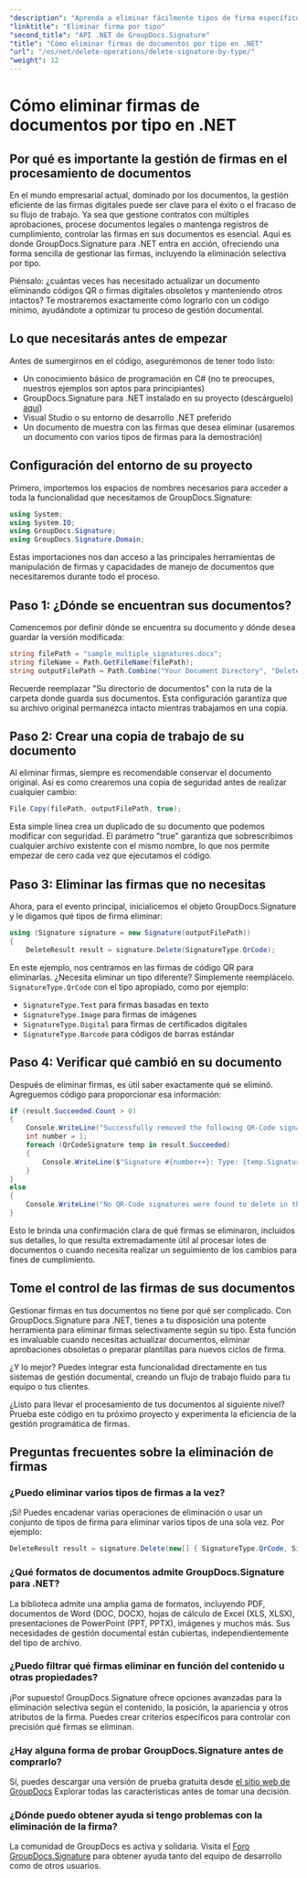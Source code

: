 ```yaml
---
"description": "Aprenda a eliminar fácilmente tipos de firma específicos de documentos con GroupDocs.Signature para .NET. ¡Domine la gestión de firmas en minutos!"
"linktitle": "Eliminar firma por tipo"
"second_title": "API .NET de GroupDocs.Signature"
"title": "Cómo eliminar firmas de documentos por tipo en .NET"
"url": "/es/net/delete-operations/delete-signature-by-type/"
"weight": 12
---
```


# Cómo eliminar firmas de documentos por tipo en .NET

## Por qué es importante la gestión de firmas en el procesamiento de documentos

En el mundo empresarial actual, dominado por los documentos, la gestión eficiente de las firmas digitales puede ser clave para el éxito o el fracaso de su flujo de trabajo. Ya sea que gestione contratos con múltiples aprobaciones, procese documentos legales o mantenga registros de cumplimiento, controlar las firmas en sus documentos es esencial. Aquí es donde GroupDocs.Signature para .NET entra en acción, ofreciendo una forma sencilla de gestionar las firmas, incluyendo la eliminación selectiva por tipo.

Piénsalo: ¿cuántas veces has necesitado actualizar un documento eliminando códigos QR o firmas digitales obsoletos y manteniendo otros intactos? Te mostraremos exactamente cómo lograrlo con un código mínimo, ayudándote a optimizar tu proceso de gestión documental.

## Lo que necesitarás antes de empezar

Antes de sumergirnos en el código, asegurémonos de tener todo listo:

- Un conocimiento básico de programación en C# (no te preocupes, nuestros ejemplos son aptos para principiantes)
- GroupDocs.Signature para .NET instalado en su proyecto (descárguelo) [aquí](https://releases.groupdocs.com/signature/net/))
- Visual Studio o su entorno de desarrollo .NET preferido
- Un documento de muestra con las firmas que desea eliminar (usaremos un documento con varios tipos de firmas para la demostración)

## Configuración del entorno de su proyecto

Primero, importemos los espacios de nombres necesarios para acceder a toda la funcionalidad que necesitamos de GroupDocs.Signature:

```csharp
using System;
using System.IO;
using GroupDocs.Signature;
using GroupDocs.Signature.Domain;
```

Estas importaciones nos dan acceso a las principales herramientas de manipulación de firmas y capacidades de manejo de documentos que necesitaremos durante todo el proceso.

## Paso 1: ¿Dónde se encuentran sus documentos?

Comencemos por definir dónde se encuentra su documento y dónde desea guardar la versión modificada:

```csharp
string filePath = "sample_multiple_signatures.docx";
string fileName = Path.GetFileName(filePath);
string outputFilePath = Path.Combine("Your Document Directory", "DeleteBySignatureType", fileName);
```

Recuerde reemplazar "Su directorio de documentos" con la ruta de la carpeta donde guarda sus documentos. Esta configuración garantiza que su archivo original permanezca intacto mientras trabajamos en una copia.

## Paso 2: Crear una copia de trabajo de su documento

Al eliminar firmas, siempre es recomendable conservar el documento original. Así es como crearemos una copia de seguridad antes de realizar cualquier cambio:

```csharp
File.Copy(filePath, outputFilePath, true);
```

Esta simple línea crea un duplicado de su documento que podemos modificar con seguridad. El parámetro "true" garantiza que sobrescribimos cualquier archivo existente con el mismo nombre, lo que nos permite empezar de cero cada vez que ejecutamos el código.

## Paso 3: Eliminar las firmas que no necesitas

Ahora, para el evento principal, inicialicemos el objeto GroupDocs.Signature y le digamos qué tipos de firma eliminar:

```csharp
using (Signature signature = new Signature(outputFilePath))
{
    DeleteResult result = signature.Delete(SignatureType.QrCode);
```

En este ejemplo, nos centramos en las firmas de código QR para eliminarlas. ¿Necesita eliminar un tipo diferente? Simplemente reemplácelo. `SignatureType.QrCode` con el tipo apropiado, como por ejemplo:
- `SignatureType.Text` para firmas basadas en texto
- `SignatureType.Image` para firmas de imágenes
- `SignatureType.Digital` para firmas de certificados digitales
- `SignatureType.Barcode` para códigos de barras estándar

## Paso 4: Verificar qué cambió en su documento

Después de eliminar firmas, es útil saber exactamente qué se eliminó. Agreguemos código para proporcionar esa información:

```csharp
if (result.Succeeded.Count > 0)
{
    Console.WriteLine("Successfully removed the following QR-Code signatures:");
    int number = 1;
    foreach (QrCodeSignature temp in result.Succeeded)
    {
        Console.WriteLine($"Signature #{number++}: Type: {temp.SignatureType} Id:{temp.SignatureId}, Text: {temp.Text}");
    }
}
else
{
    Console.WriteLine("No QR-Code signatures were found to delete in this document.");
}
```

Esto le brinda una confirmación clara de qué firmas se eliminaron, incluidos sus detalles, lo que resulta extremadamente útil al procesar lotes de documentos o cuando necesita realizar un seguimiento de los cambios para fines de cumplimiento.

## Tome el control de las firmas de sus documentos

Gestionar firmas en tus documentos no tiene por qué ser complicado. Con GroupDocs.Signature para .NET, tienes a tu disposición una potente herramienta para eliminar firmas selectivamente según su tipo. Esta función es invaluable cuando necesitas actualizar documentos, eliminar aprobaciones obsoletas o preparar plantillas para nuevos ciclos de firma.

¿Y lo mejor? Puedes integrar esta funcionalidad directamente en tus sistemas de gestión documental, creando un flujo de trabajo fluido para tu equipo o tus clientes.

¿Listo para llevar el procesamiento de tus documentos al siguiente nivel? Prueba este código en tu próximo proyecto y experimenta la eficiencia de la gestión programática de firmas.

## Preguntas frecuentes sobre la eliminación de firmas

### ¿Puedo eliminar varios tipos de firmas a la vez?
¡Sí! Puedes encadenar varias operaciones de eliminación o usar un conjunto de tipos de firma para eliminar varios tipos de una sola vez. Por ejemplo:
```csharp
DeleteResult result = signature.Delete(new[] { SignatureType.QrCode, SignatureType.Barcode });
```

### ¿Qué formatos de documentos admite GroupDocs.Signature para .NET?
La biblioteca admite una amplia gama de formatos, incluyendo PDF, documentos de Word (DOC, DOCX), hojas de cálculo de Excel (XLS, XLSX), presentaciones de PowerPoint (PPT, PPTX), imágenes y muchos más. Sus necesidades de gestión documental están cubiertas, independientemente del tipo de archivo.

### ¿Puedo filtrar qué firmas eliminar en función del contenido u otras propiedades?
¡Por supuesto! GroupDocs.Signature ofrece opciones avanzadas para la eliminación selectiva según el contenido, la posición, la apariencia y otros atributos de la firma. Puedes crear criterios específicos para controlar con precisión qué firmas se eliminan.

### ¿Hay alguna forma de probar GroupDocs.Signature antes de comprarlo?
Sí, puedes descargar una versión de prueba gratuita desde [el sitio web de GroupDocs](https://releases.groupdocs.com/) Explorar todas las características antes de tomar una decisión.

### ¿Dónde puedo obtener ayuda si tengo problemas con la eliminación de la firma?
La comunidad de GroupDocs es activa y solidaria. Visita el [Foro GroupDocs.Signature](https://forum.groupdocs.com/c/signature/13) para obtener ayuda tanto del equipo de desarrollo como de otros usuarios.